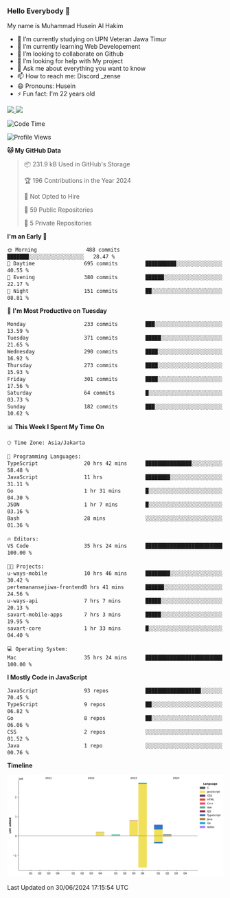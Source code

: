 ### Hello Everybody 👋

My name is Muhammad Husein Al Hakim

- 🔭 I’m currently studying on UPN Veteran Jawa Timur
- 🌱 I’m currently learning Web Developement
- 👯 I’m looking to collaborate on Github
- 🤔 I’m looking for help with My project
- 💬 Ask me about everything you want to know
- 📫 How to reach me: Discord _zense
- 😄 Pronouns: Husein
- ⚡ Fun fact: I'm 22 years old

<p align="left">
<a href="https://github.com/huseinhq">
  <img height="180em" src="https://github-readme-stats-eight-theta.vercel.app/api?username=huseinhq&show_icons=true&theme=algolia&include_all_commits=true&count_private=true"/>
  <img height="180em" src="https://github-readme-stats-eight-theta.vercel.app/api/top-langs/?username=huseinhq&layout=compact&langs_count=8&theme=algolia"/>
</a>
</p>

<!--START_SECTION:waka-->
![Code Time](http://img.shields.io/badge/Code%20Time-1%2C099%20hrs%2013%20mins-blue)

![Profile Views](http://img.shields.io/badge/Profile%20Views-0-blue)

**🐱 My GitHub Data** 

> 📦 231.9 kB Used in GitHub's Storage 
 > 
> 🏆 196 Contributions in the Year 2024
 > 
> 🚫 Not Opted to Hire
 > 
> 📜 59 Public Repositories 
 > 
> 🔑 5 Private Repositories 
 > 
**I'm an Early 🐤** 

```text
🌞 Morning                488 commits         ███████░░░░░░░░░░░░░░░░░░   28.47 % 
🌆 Daytime                695 commits         ██████████░░░░░░░░░░░░░░░   40.55 % 
🌃 Evening                380 commits         ██████░░░░░░░░░░░░░░░░░░░   22.17 % 
🌙 Night                  151 commits         ██░░░░░░░░░░░░░░░░░░░░░░░   08.81 % 
```
📅 **I'm Most Productive on Tuesday** 

```text
Monday                   233 commits         ███░░░░░░░░░░░░░░░░░░░░░░   13.59 % 
Tuesday                  371 commits         █████░░░░░░░░░░░░░░░░░░░░   21.65 % 
Wednesday                290 commits         ████░░░░░░░░░░░░░░░░░░░░░   16.92 % 
Thursday                 273 commits         ████░░░░░░░░░░░░░░░░░░░░░   15.93 % 
Friday                   301 commits         ████░░░░░░░░░░░░░░░░░░░░░   17.56 % 
Saturday                 64 commits          █░░░░░░░░░░░░░░░░░░░░░░░░   03.73 % 
Sunday                   182 commits         ███░░░░░░░░░░░░░░░░░░░░░░   10.62 % 
```


📊 **This Week I Spent My Time On** 

```text
🕑︎ Time Zone: Asia/Jakarta

💬 Programming Languages: 
TypeScript               20 hrs 42 mins      ███████████████░░░░░░░░░░   58.48 % 
JavaScript               11 hrs              ████████░░░░░░░░░░░░░░░░░   31.11 % 
Go                       1 hr 31 mins        █░░░░░░░░░░░░░░░░░░░░░░░░   04.30 % 
JSON                     1 hr 7 mins         █░░░░░░░░░░░░░░░░░░░░░░░░   03.16 % 
Bash                     28 mins             ░░░░░░░░░░░░░░░░░░░░░░░░░   01.36 % 

🔥 Editors: 
VS Code                  35 hrs 24 mins      █████████████████████████   100.00 % 

🐱‍💻 Projects: 
u-ways-mobile            10 hrs 46 mins      ████████░░░░░░░░░░░░░░░░░   30.42 % 
pertemanansejiwa-frontend8 hrs 41 mins       ██████░░░░░░░░░░░░░░░░░░░   24.56 % 
u-ways-api               7 hrs 7 mins        █████░░░░░░░░░░░░░░░░░░░░   20.13 % 
savart-mobile-apps       7 hrs 3 mins        █████░░░░░░░░░░░░░░░░░░░░   19.95 % 
savart-core              1 hr 33 mins        █░░░░░░░░░░░░░░░░░░░░░░░░   04.40 % 

💻 Operating System: 
Mac                      35 hrs 24 mins      █████████████████████████   100.00 % 
```

**I Mostly Code in JavaScript** 

```text
JavaScript               93 repos            ██████████████████░░░░░░░   70.45 % 
TypeScript               9 repos             ██░░░░░░░░░░░░░░░░░░░░░░░   06.82 % 
Go                       8 repos             ██░░░░░░░░░░░░░░░░░░░░░░░   06.06 % 
CSS                      2 repos             ░░░░░░░░░░░░░░░░░░░░░░░░░   01.52 % 
Java                     1 repo              ░░░░░░░░░░░░░░░░░░░░░░░░░   00.76 % 
```



**Timeline**

![Lines of Code chart](https://raw.githubusercontent.com/HuseinHQ/HuseinHQ/main/assets/bar_graph.png)


 Last Updated on 30/06/2024 17:15:54 UTC
<!--END_SECTION:waka-->
